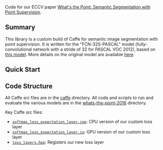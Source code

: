 Code for our ECCV paper [What's the Point: Semantic Segmentation with Point Supervision](http://vision.stanford.edu/whats_the_point/).

## Summary
This library is a custom build of Caffe for semantic image segmentation with point supervision. It is written for the "FCN-32S-PASCAL" model (fully-convolutional network with a stride of 32 for PASCAL VOC 2012), based on [this model](https://github.com/shelhamer/fcn.berkeleyvision.org/tree/master/voc-fcn32s). More details on the original model are available [here](https://github.com/shelhamer/fcn.berkeleyvision.org). 

## Quick Start 

## Code Structure

All Caffe src files are in the [caffe](caffe/) directory. All code and scripts to run and evaluate the various models are in the [whats-the-point-2016](whats-the-point-2016/) directory.

Key Caffe src files:
* [``softmax_loss_expectation_layer.cpp``](https://github.com/abearman/whats-the-point1/blob/master/caffe/src/caffe/layers/softmax_loss_expectation_layer.cpp): CPU version of our custom loss layer 
* [``softmax_loss_expectation_layer.cu``](https://github.com/abearman/whats-the-point1/blob/454f0b04d8875349d287801d1041aa9820fe7f50/caffe/src/caffe/layers/softmax_loss_expectation_layer.cu): GPU version of our custom loss layer
* [``loss_layers.hpp``](https://github.com/abearman/whats-the-point1/blob/454f0b04d8875349d287801d1041aa9820fe7f50/caffe/include/caffe/loss_layers.hpp): Registers our new loss layer
